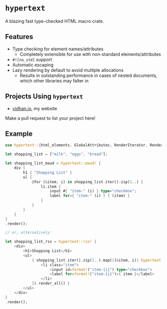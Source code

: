 # `hypertext`

A blazing fast type-checked HTML macro crate.

## Features

- Type checking for element names/attributes
  - Completely extensible for use with non-standard elements/attributes
- `#![no_std]` support
- Automatic escaping
- Lazy rendering by default to avoid multiple allocations
  - Results in outstanding performance in cases of nested documents, which other libraries may falter in

## Projects Using `hypertext`

- [vidhan.io](https://github.com/vidhanio/site), my website

Make a pull request to list your project here!

## Example

```rust
use hypertext::{html_elements, GlobalAttributes, RenderIterator, Renderable};

let shopping_list = ["milk", "eggs", "bread"];

let shopping_list_maud = hypertext::maud! {
    div {
        h1 { "Shopping List" }
        ul {
            @for (&item, i) in shopping_list.iter().zip(1..) {
                li.item {
                    input #{ "item-" (i) } type="checkbox";
                    label for={ "item-" (i) } { (item) }
                }
            }
        }
    }
}
.render();

// or, alternatively:

let shopping_list_rsx = hypertext::rsx! {
    <div>
        <h1>Shopping List</h1>
        <ul>
            { shopping_list.iter().zip(1..).map(|(&item, i)| hypertext::rsx_move! {
                <li class="item">
                    <input id=format!("item-{i}") type="checkbox">
                    <label for=format!("item-{i}")>{ item }</label>
                </li>
            }).render_all() }
        </ul>
    </div>
}
.render();
```
